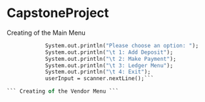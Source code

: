 # CapstoneProject
Creating of the Main Menu

``` do {
            System.out.println("Please choose an option: ");
            System.out.println("\t 1: Add Deposit");
            System.out.println("\t 2: Make Payment");
            System.out.println("\t 3: Ledger Menu");
            System.out.println("\t 4: Exit");
            userInput = scanner.nextLine();```

``` Creating of the Vendor Menu ```


